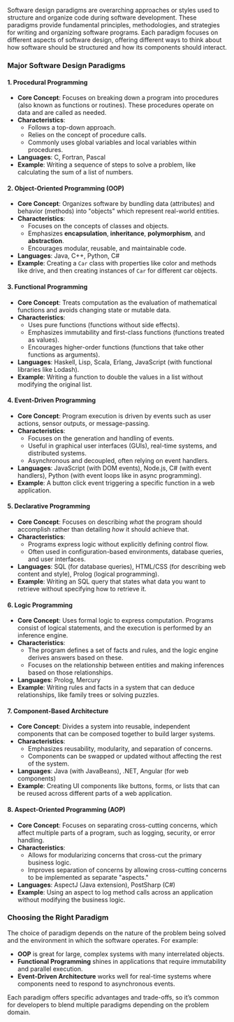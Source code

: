 Software design paradigms are overarching approaches or styles used to structure and organize code during software development. These paradigms provide fundamental principles, methodologies, and strategies for writing and organizing software programs. Each paradigm focuses on different aspects of software design, offering different ways to think about how software should be structured and how its components should interact.

### Major Software Design Paradigms

#### 1. **Procedural Programming**  
   - **Core Concept**: Focuses on breaking down a program into procedures (also known as functions or routines). These procedures operate on data and are called as needed.
   - **Characteristics**:
     - Follows a top-down approach.
     - Relies on the concept of procedure calls.
     - Commonly uses global variables and local variables within procedures.
   - **Languages**: C, Fortran, Pascal
   - **Example**: Writing a sequence of steps to solve a problem, like calculating the sum of a list of numbers.

#### 2. **Object-Oriented Programming (OOP)**  
   - **Core Concept**: Organizes software by bundling data (attributes) and behavior (methods) into "objects" which represent real-world entities.
   - **Characteristics**:
     - Focuses on the concepts of classes and objects.
     - Emphasizes **encapsulation**, **inheritance**, **polymorphism**, and **abstraction**.
     - Encourages modular, reusable, and maintainable code.
   - **Languages**: Java, C++, Python, C#
   - **Example**: Creating a `Car` class with properties like color and methods like drive, and then creating instances of `Car` for different car objects.

#### 3. **Functional Programming**  
   - **Core Concept**: Treats computation as the evaluation of mathematical functions and avoids changing state or mutable data.
   - **Characteristics**:
     - Uses pure functions (functions without side effects).
     - Emphasizes immutability and first-class functions (functions treated as values).
     - Encourages higher-order functions (functions that take other functions as arguments).
   - **Languages**: Haskell, Lisp, Scala, Erlang, JavaScript (with functional libraries like Lodash).
   - **Example**: Writing a function to double the values in a list without modifying the original list.

#### 4. **Event-Driven Programming**  
   - **Core Concept**: Program execution is driven by events such as user actions, sensor outputs, or message-passing.
   - **Characteristics**:
     - Focuses on the generation and handling of events.
     - Useful in graphical user interfaces (GUIs), real-time systems, and distributed systems.
     - Asynchronous and decoupled, often relying on event handlers.
   - **Languages**: JavaScript (with DOM events), Node.js, C# (with event handlers), Python (with event loops like in async programming).
   - **Example**: A button click event triggering a specific function in a web application.

#### 5. **Declarative Programming**  
   - **Core Concept**: Focuses on describing *what* the program should accomplish rather than detailing *how* it should achieve that.
   - **Characteristics**:
     - Programs express logic without explicitly defining control flow.
     - Often used in configuration-based environments, database queries, and user interfaces.
   - **Languages**: SQL (for database queries), HTML/CSS (for describing web content and style), Prolog (logical programming).
   - **Example**: Writing an SQL query that states what data you want to retrieve without specifying how to retrieve it.

#### 6. **Logic Programming**  
   - **Core Concept**: Uses formal logic to express computation. Programs consist of logical statements, and the execution is performed by an inference engine.
   - **Characteristics**:
     - The program defines a set of facts and rules, and the logic engine derives answers based on these.
     - Focuses on the relationship between entities and making inferences based on those relationships.
   - **Languages**: Prolog, Mercury
   - **Example**: Writing rules and facts in a system that can deduce relationships, like family trees or solving puzzles.

#### 7. **Component-Based Architecture**  
   - **Core Concept**: Divides a system into reusable, independent components that can be composed together to build larger systems.
   - **Characteristics**:
     - Emphasizes reusability, modularity, and separation of concerns.
     - Components can be swapped or updated without affecting the rest of the system.
   - **Languages**: Java (with JavaBeans), .NET, Angular (for web components)
   - **Example**: Creating UI components like buttons, forms, or lists that can be reused across different parts of a web application.

#### 8. **Aspect-Oriented Programming (AOP)**  
   - **Core Concept**: Focuses on separating cross-cutting concerns, which affect multiple parts of a program, such as logging, security, or error handling.
   - **Characteristics**:
     - Allows for modularizing concerns that cross-cut the primary business logic.
     - Improves separation of concerns by allowing cross-cutting concerns to be implemented as separate "aspects."
   - **Languages**: AspectJ (Java extension), PostSharp (C#)
   - **Example**: Using an aspect to log method calls across an application without modifying the business logic.

### Choosing the Right Paradigm
The choice of paradigm depends on the nature of the problem being solved and the environment in which the software operates. For example:
- **OOP** is great for large, complex systems with many interrelated objects.
- **Functional Programming** shines in applications that require immutability and parallel execution.
- **Event-Driven Architecture** works well for real-time systems where components need to respond to asynchronous events.

Each paradigm offers specific advantages and trade-offs, so it’s common for developers to blend multiple paradigms depending on the problem domain.